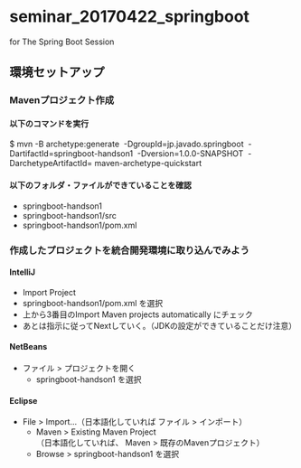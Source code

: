 # seminar_20170422_springboot
for The Spring Boot Session


## 環境セットアップ

### Mavenプロジェクト作成

#### 以下のコマンドを実行
$ mvn -B archetype:generate  -DgroupId=jp.javado.springboot  -DartifactId=springboot-handson1  -Dversion=1.0.0-SNAPSHOT  -DarchetypeArtifactId= maven-archetype-quickstart

#### 以下のフォルダ・ファイルができていることを確認
 - springboot-handson1
 - springboot-handson1/src
 - springboot-handson1/pom.xml

### 作成したプロジェクトを統合開発環境に取り込んでみよう

#### IntelliJ

- Import Project
 - springboot-handson1/pom.xml を選択
 - 上から3番目のImport Maven projects automatically にチェック
 - あとは指示に従ってNextしていく。（JDKの設定ができていることだけ注意）
 
#### NetBeans

- ファイル > プロジェクトを開く
  - springboot-handson1 を選択

#### Eclipse

- File > Import...（日本語化していれば ファイル > インポート）
  - Maven > Existing Maven Project  
（日本語化していれば、 Maven > 既存のMavenプロジェクト）
  - Browse > springboot-handson1 を選択

